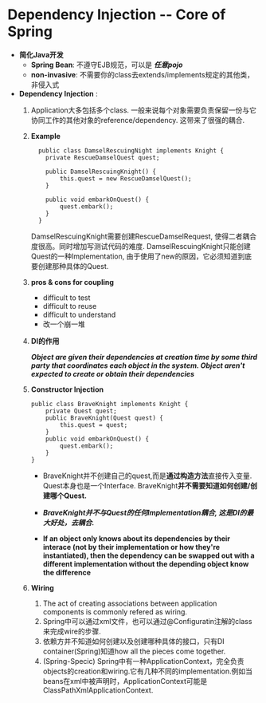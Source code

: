 # Dependency Injection -- Core of Spring
* **简化Java开发**
	* **Spring Bean**: 不遵守EJB规范，可以是 _**任意pojo**_
	* **non-invasive**: 不需要你的class去extends/implements规定的其他类，非侵入式
* **Dependency Injection** :
	1. Application大多包括多个class. 一般来说每个对象需要负责保留一份与它协同工作的其他对象的reference/dependency. 这带来了很强的耦合. 
	2. **Example**
		```
		  public class DamselRescuingNight implements Knight {
			private RescueDamselQuest quest;

			public DamselRescuingKnight() {
				this.quest = new RescueDamselQuest();
			}

			public void embarkOnQuest() {
				quest.embark();
			}
		  }
  		```
		DamselRescuingKnight需要创建RescueDamselRequest, 使得二者耦合度很高。同时增加写测试代码的难度.
		DamselRescuingKnight只能创建Quest的一种Implementation, 由于使用了new的原因，它必须知道到底要创建那种具体的Quest.
	3. **pros & cons for coupling**
  		* difficult to test
		* difficult to reuse
		* difficult to understand
		* 改一个崩一堆
	4. **DI的作用**
	
		_**Object are given their dependencies at creation time by some third party that coordinates each object in the system. Object aren't expected to create or obtain their dependencies**_
	5. **Constructor Injection**
		```
		public class BraveKnight implements Knight {
			private Quest quest;
			public BraveKnight(Quest quest) {
				this.quest = quest;
			}
			public void embarkOnQuest() {
				quest.embark();
			}
		}
		```
		* BraveKnight并不创建自己的quest,而是**通过构造方法**直接传入变量. Quest本身也是一个Interface. BraveKnight**并不需要知道如何创建/创建哪个Quest.**
		
		* _**BraveKnight并不与Quest的任何Implementation耦合, 这是DI的最大好处，去耦合.**_
		* **If an object only knows about its dependencies by their interace (not by their implementation or how they're instantiated), then the dependency can be swapped out with a different implementation without the depending object know the difference**
	6. **Wiring**
		1. The act of creating associations between application components is commonly refered as wiring. 
		2. Spring中可以通过xml文件，也可以通过@Configuratin注解的class来完成wire的步骤.
		3. 依赖方并不知道如何创建以及创建哪种具体的接口，只有DI container(Spring)知道how all the pieces come together. 
		4. (Spring-Specic) 
			Spring中有一种ApplicationContext，完全负责objects的creation和wiring.它有几种不同的implementation.例如当beans在xml中被声明时，ApplicationContext可能是ClassPathXmlApplicationContext. 

